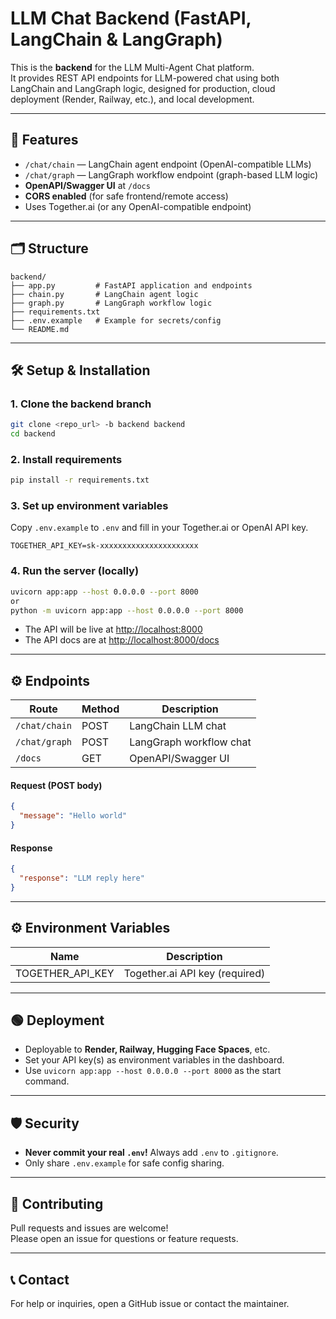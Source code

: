 # LLM Chat Backend (FastAPI, LangChain & LangGraph)

This is the **backend** for the LLM Multi-Agent Chat platform.  
It provides REST API endpoints for LLM-powered chat using both LangChain and LangGraph logic, designed for production, cloud deployment (Render, Railway, etc.), and local development.

---

## 🚀 Features

- `/chat/chain` — LangChain agent endpoint (OpenAI-compatible LLMs)  
- `/chat/graph` — LangGraph workflow endpoint (graph-based LLM logic)  
- **OpenAPI/Swagger UI** at `/docs`  
- **CORS enabled** (for safe frontend/remote access)  
- Uses Together.ai (or any OpenAI-compatible endpoint)  

---

## 🗂️ Structure

```
backend/
├── app.py         # FastAPI application and endpoints
├── chain.py       # LangChain agent logic
├── graph.py       # LangGraph workflow logic
├── requirements.txt
├── .env.example   # Example for secrets/config
└── README.md
```

---

## 🛠️ Setup & Installation

### 1. Clone the backend branch

```bash
git clone <repo_url> -b backend backend
cd backend
```

### 2. Install requirements

```bash
pip install -r requirements.txt
```

### 3. Set up environment variables

Copy `.env.example` to `.env` and fill in your Together.ai or OpenAI API key.

```
TOGETHER_API_KEY=sk-xxxxxxxxxxxxxxxxxxxxxx
```

### 4. Run the server (locally)

```bash
uvicorn app:app --host 0.0.0.0 --port 8000 
or 
python -m uvicorn app:app --host 0.0.0.0 --port 8000
```

- The API will be live at [http://localhost:8000](http://localhost:8000)  
- The API docs are at [http://localhost:8000/docs](http://localhost:8000/docs)  

---

## ⚙️ Endpoints

| Route           | Method | Description                |
|-----------------|--------|----------------------------|
| `/chat/chain`   | POST   | LangChain LLM chat         |
| `/chat/graph`   | POST   | LangGraph workflow chat    |
| `/docs`         | GET    | OpenAPI/Swagger UI         |

#### Request (POST body)
```json
{
  "message": "Hello world"
}
```

#### Response
```json
{
  "response": "LLM reply here"
}
```

---

## ⚙️ Environment Variables

| Name             | Description                     |
|------------------|---------------------------------|
| TOGETHER_API_KEY | Together.ai API key (required)  |

---

## 🟢 Deployment

- Deployable to **Render, Railway, Hugging Face Spaces**, etc.
- Set your API key(s) as environment variables in the dashboard.
- Use `uvicorn app:app --host 0.0.0.0 --port 8000` as the start command.

---

## 🛡️ Security

- **Never commit your real `.env`!** Always add `.env` to `.gitignore`.
- Only share `.env.example` for safe config sharing.

---

## 🤝 Contributing

Pull requests and issues are welcome!  
Please open an issue for questions or feature requests.

---

## 📞 Contact

For help or inquiries, open a GitHub issue or contact the maintainer.
